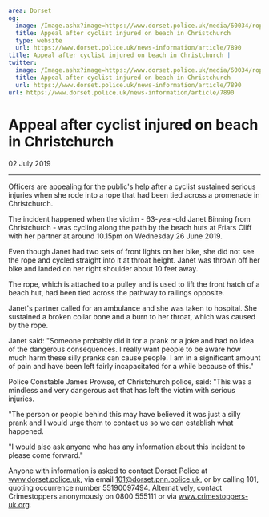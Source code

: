 ```yaml
area: Dorset
og:
  image: /Image.ashx?image=https://www.dorset.police.uk/media/60034/rope-over-prom-christchurch-28-june-2019.jpg&amp;amp;width=150
  title: Appeal after cyclist injured on beach in Christchurch
  type: website
  url: https://www.dorset.police.uk/news-information/article/7890
title: Appeal after cyclist injured on beach in Christchurch |
twitter:
  image: /Image.ashx?image=https://www.dorset.police.uk/media/60034/rope-over-prom-christchurch-28-june-2019.jpg&amp;amp;width=150
  title: Appeal after cyclist injured on beach in Christchurch
  url: https://www.dorset.police.uk/news-information/article/7890
url: https://www.dorset.police.uk/news-information/article/7890
```

# Appeal after cyclist injured on beach in Christchurch

02 July 2019

* * *

Officers are appealing for the public's help after a cyclist sustained serious injuries when she rode into a rope that had been tied across a promenade in Christchurch.

The incident happened when the victim - 63-year-old Janet Binning from Christchurch - was cycling along the path by the beach huts at Friars Cliff with her partner at around 10.15pm on Wednesday 26 June 2019.

Even though Janet had two sets of front lights on her bike, she did not see the rope and cycled straight into it at throat height. Janet was thrown off her bike and landed on her right shoulder about 10 feet away.

The rope, which is attached to a pulley and is used to lift the front hatch of a beach hut, had been tied across the pathway to railings opposite.

Janet's partner called for an ambulance and she was taken to hospital. She sustained a broken collar bone and a burn to her throat, which was caused by the rope.

Janet said: "Someone probably did it for a prank or a joke and had no idea of the dangerous consequences. I really want people to be aware how much harm these silly pranks can cause people. I am in a significant amount of pain and have been left fairly incapacitated for a while because of this."

Police Constable James Prowse, of Christchurch police, said: "This was a mindless and very dangerous act that has left the victim with serious injuries.

"The person or people behind this may have believed it was just a silly prank and I would urge them to contact us so we can establish what happened.

"I would also ask anyone who has any information about this incident to please come forward."

Anyone with information is asked to contact Dorset Police at www.dorset.police.uk, via email 101@dorset.pnn.police.uk, or by calling 101, quoting occurrence number 55190097494. Alternatively, contact Crimestoppers anonymously on 0800 555111 or via www.crimestoppers-uk.org.

